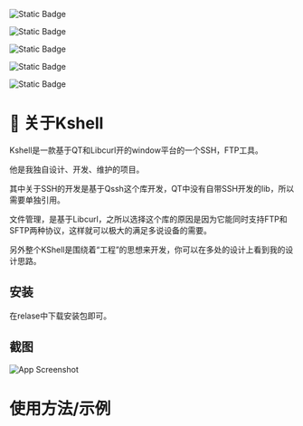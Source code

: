 
![Static Badge](https://img.shields.io/badge/Builder-shikai123-red)

![Static Badge](https://img.shields.io/badge/license-MIT-blue)

![Static Badge](https://img.shields.io/badge/OS-window-blue)

![Static Badge](https://img.shields.io/badge/C%2B%2B-00599C?style=for-the-badge&logo=c%2B%2B&logoColor=white)

![Static Badge](https://img.shields.io/badge/release-1.0-8A2BE2)


# 🚀 关于Kshell
Kshell是一款基于QT和Libcurl开的window平台的一个SSH，FTP工具。

他是我独自设计、开发、维护的项目。

其中关于SSH的开发是基于Qssh这个库开发，QT中没有自带SSH开发的lib，所以需要单独引用。 

文件管理，是基于Libcurl，之所以选择这个库的原因是因为它能同时支持FTP和SFTP两种协议，这样就可以极大的满足多说设备的需要。

另外整个KShell是围绕着“工程”的思想来开发，你可以在多处的设计上看到我的设计思路。



## 安装

在relase中下载安装包即可。
    
## 截图

![App Screenshot](https://via.placeholder.com/468x300?text=App+Screenshot+Here)


# 使用方法/示例



